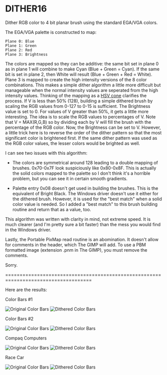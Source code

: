 # DITHER16
Dither RGB color to 4 bit planar brush using the standard EGA/VGA colors.

The EGA/VGA palette is constructed to map:

    Plane 0: Blue
    Plane 1: Green
    Plane 2: Red
    Plane 3: Brightness

The colors are mapped so they can be additive: the same bit set in plane 0 as in plane 1 will combine to make Cyan (Blue + Green = Cyan). If the same bit is set in plane 2, then White will result (Blue + Green + Red = White). Plane 3 is mapped to create the high intensity versions of the 8 color combinations.  This makes a simple dither algorithm a little more difficult but manageable when the normal intensity values are seperated from the high intensity values. Thinking of the mapping as a [HSV cone](https://en.wikipedia.org/wiki/HSL_and_HSV) clarifies the process. If V is less than 50% (128), building a simple dithered brush by scaling the RGB values from 0-127 to 0-15 is sufficient. The Brightness value is set to 0. For values of V greater than 50%, it gets a little more interesting. The idea is to scale the RGB values to percentages of V. Note that V = MAX(R,G,B) so by dividing each by V will fill the brush with the percentage of the RGB color. Now, the Brightness can be set to V. However, a little trick here is to reverse the order of the dither pattern so that the most significant color is brightened first. If the same dither pattern was used as the RGB color values, the lesser colors would be brighted as well.

I can see two issues with this algorithm:

+ The colors are symmetrical around 128 leading to a double mapping of brushes. 0x70-0x7F look suspiciously like 0x80-0x8F. This is actually the solid colors mapped to the palette so I don't think it's a horrible problem, but you can see it in certain smooth gradients.

+ Palette entry 0x08 doesn't get used in building the brushes. This is the equivalent of Bright Black. The Windows driver doesn't use it either for the dithered brush. However, it is used for the "best match" when a solid color value is needed. So I added a "best match" to this brush building routine and return that as a value, too.

This algorithm was written with clarity in mind, not extreme speed. It is much clearer (and I'm pretty sure a bit faster) than the mess you would find in the Windows driver.
 
Lastly, the Portable PixMap read routine is an abomination. It doesn't allow for comments in the header, which The GIMP will add. To use a PBM formatted image (extension .pnm in The GIMP), you must remove the comments.

Sorry.

====================================================================================

Here are the results:

Color Bars #1

![Original Color Bars](https://github.com/dschmenk/DITHER16/blob/master/images/bars1.jpg)
![Dithered Color Bars](https://github.com/dschmenk/DITHER16/blob/master/images/bars1.png)

Color Bars #2

![Original Color Bars](https://github.com/dschmenk/DITHER16/blob/master/images/bars2.jpg)
![Dithered Color Bars](https://github.com/dschmenk/DITHER16/blob/master/images/bars2.png)

Compaq Computers

![Original Color Bars](https://github.com/dschmenk/DITHER16/blob/master/images/compaqs.jpg)
![Dithered Color Bars](https://github.com/dschmenk/DITHER16/blob/master/images/compaqs.png)

Race Car

![Original Color Bars](https://github.com/dschmenk/DITHER16/blob/master/images/racecar.jpg)
![Dithered Color Bars](https://github.com/dschmenk/DITHER16/blob/master/images/racecar.png)
